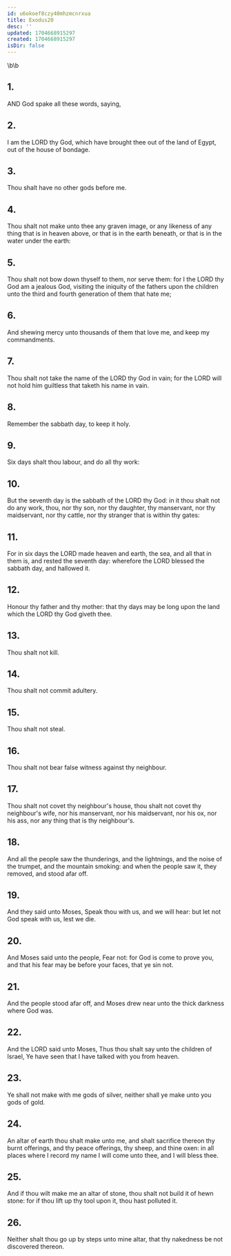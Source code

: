 ```yaml
---
id: u6okoef8czy40mhzmcnrxua
title: Exodus20
desc: ''
updated: 1704668915297
created: 1704668915297
isDir: false
---
```

\b\b
## 1.
AND God spake all these words, saying,
## 2.
I am the LORD thy God, which have brought thee out of the land of Egypt, out of the house of bondage.
## 3.
Thou shalt have no other gods before me.
## 4.
Thou shalt not make unto thee any graven image, or any likeness of any thing that is in heaven above, or that is in the earth beneath, or that is in the water under the earth:
## 5.
Thou shalt not bow down thyself to them, nor serve them: for I the LORD thy God am a jealous God, visiting the iniquity of the fathers upon the children unto the third and fourth generation of them that hate me;
## 6.
And shewing mercy unto thousands of them that love me, and keep my commandments.
## 7.
Thou shalt not take the name of the LORD thy God in vain; for the LORD will not hold him guiltless that taketh his name in vain.
## 8.
Remember the sabbath day, to keep it holy.
## 9.
Six days shalt thou labour, and do all thy work:
## 10.
But the seventh day is the sabbath of the LORD thy God: in it thou shalt not do any work, thou, nor thy son, nor thy daughter, thy manservant, nor thy maidservant, nor thy cattle, nor thy stranger that is within thy gates:
## 11.
For in six days the LORD made heaven and earth, the sea, and all that in them is, and rested the seventh day: wherefore the LORD blessed the sabbath day, and hallowed it.
## 12.
Honour thy father and thy mother: that thy days may be long upon the land which the LORD thy God giveth thee.
## 13.
Thou shalt not kill.
## 14.
Thou shalt not commit adultery.
## 15.
Thou shalt not steal.
## 16.
Thou shalt not bear false witness against thy neighbour.
## 17.
Thou shalt not covet thy neighbour's house, thou shalt not covet thy neighbour's wife, nor his manservant, nor his maidservant, nor his ox, nor his ass, nor any thing that is thy neighbour's.
## 18.
And all the people saw the thunderings, and the lightnings, and the noise of the trumpet, and the mountain smoking: and when the people saw it, they removed, and stood afar off.
## 19.
And they said unto Moses, Speak thou with us, and we will hear: but let not God speak with us, lest we die.
## 20.
And Moses said unto the people, Fear not: for God is come to prove you, and that his fear may be before your faces, that ye sin not.
## 21.
And the people stood afar off, and Moses drew near unto the thick darkness where God was.
## 22.
And the LORD said unto Moses, Thus thou shalt say unto the children of Israel, Ye have seen that I have talked with you from heaven.
## 23.
Ye shall not make with me gods of silver, neither shall ye make unto you gods of gold.
## 24.
An altar of earth thou shalt make unto me, and shalt sacrifice thereon thy burnt offerings, and thy peace offerings, thy sheep, and thine oxen: in all places where I record my name I will come unto thee, and I will bless thee.
## 25.
And if thou wilt make me an altar of stone, thou shalt not build it of hewn stone: for if thou lift up thy tool upon it, thou hast polluted it.
## 26.
Neither shalt thou go up by steps unto mine altar, that thy nakedness be not discovered thereon.

